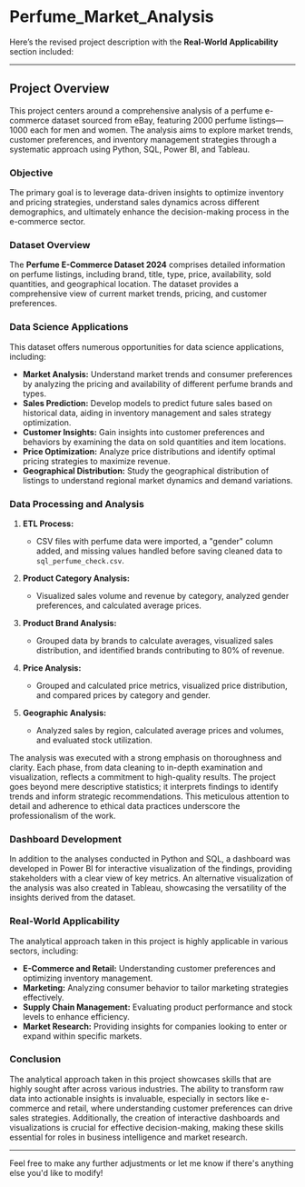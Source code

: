 # Perfume_Market_Analysis

Here’s the revised project description with the **Real-World Applicability** section included:

---

## Project Overview

This project centers around a comprehensive analysis of a perfume e-commerce dataset sourced from eBay, featuring 2000 perfume listings—1000 each for men and women. The analysis aims to explore market trends, customer preferences, and inventory management strategies through a systematic approach using Python, SQL, Power BI, and Tableau.

### Objective

The primary goal is to leverage data-driven insights to optimize inventory and pricing strategies, understand sales dynamics across different demographics, and ultimately enhance the decision-making process in the e-commerce sector.

### Dataset Overview

The **Perfume E-Commerce Dataset 2024** comprises detailed information on perfume listings, including brand, title, type, price, availability, sold quantities, and geographical location. The dataset provides a comprehensive view of current market trends, pricing, and customer preferences.

### Data Science Applications

This dataset offers numerous opportunities for data science applications, including:

- **Market Analysis:** Understand market trends and consumer preferences by analyzing the pricing and availability of different perfume brands and types.
- **Sales Prediction:** Develop models to predict future sales based on historical data, aiding in inventory management and sales strategy optimization.
- **Customer Insights:** Gain insights into customer preferences and behaviors by examining the data on sold quantities and item locations.
- **Price Optimization:** Analyze price distributions and identify optimal pricing strategies to maximize revenue.
- **Geographical Distribution:** Study the geographical distribution of listings to understand regional market dynamics and demand variations.

### Data Processing and Analysis

1. **ETL Process:** 
   - CSV files with perfume data were imported, a "gender" column added, and missing values handled before saving cleaned data to `sql_perfume_check.csv`.

2. **Product Category Analysis:**
   - Visualized sales volume and revenue by category, analyzed gender preferences, and calculated average prices.

3. **Product Brand Analysis:**
   - Grouped data by brands to calculate averages, visualized sales distribution, and identified brands contributing to 80% of revenue.

4. **Price Analysis:**
   - Grouped and calculated price metrics, visualized price distribution, and compared prices by category and gender.

5. **Geographic Analysis:**
   - Analyzed sales by region, calculated average prices and volumes, and evaluated stock utilization.

The analysis was executed with a strong emphasis on thoroughness and clarity. Each phase, from data cleaning to in-depth examination and visualization, reflects a commitment to high-quality results. The project goes beyond mere descriptive statistics; it interprets findings to identify trends and inform strategic recommendations. This meticulous attention to detail and adherence to ethical data practices underscore the professionalism of the work.

### Dashboard Development

In addition to the analyses conducted in Python and SQL, a dashboard was developed in Power BI for interactive visualization of the findings, providing stakeholders with a clear view of key metrics. An alternative visualization of the analysis was also created in Tableau, showcasing the versatility of the insights derived from the dataset.

### Real-World Applicability

The analytical approach taken in this project is highly applicable in various sectors, including:

- **E-Commerce and Retail:** Understanding customer preferences and optimizing inventory management.
- **Marketing:** Analyzing consumer behavior to tailor marketing strategies effectively.
- **Supply Chain Management:** Evaluating product performance and stock levels to enhance efficiency.
- **Market Research:** Providing insights for companies looking to enter or expand within specific markets.

### Conclusion

The analytical approach taken in this project showcases skills that are highly sought after across various industries. The ability to transform raw data into actionable insights is invaluable, especially in sectors like e-commerce and retail, where understanding customer preferences can drive sales strategies. Additionally, the creation of interactive dashboards and visualizations is crucial for effective decision-making, making these skills essential for roles in business intelligence and market research.

---

Feel free to make any further adjustments or let me know if there's anything else you'd like to modify!
